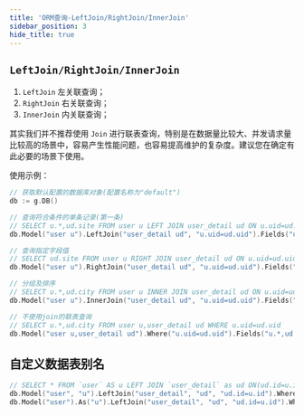 ```yaml
---
title: 'ORM查询-LeftJoin/RightJoin/InnerJoin'
sidebar_position: 3
hide_title: true
---
```


## `LeftJoin/RightJoin/InnerJoin`

1. `LeftJoin` 左关联查询；
2. `RightJoin` 右关联查询；
3. `InnerJoin` 内关联查询；

其实我们并不推荐使用 `Join` 进行联表查询，特别是在数据量比较大、并发请求量比较高的场景中，容易产生性能问题，也容易提高维护的复杂度。建议您在确定有此必要的场景下使用。

使用示例：

```go
// 获取默认配置的数据库对象(配置名称为"default")
db := g.DB()

// 查询符合条件的单条记录(第一条)
// SELECT u.*,ud.site FROM user u LEFT JOIN user_detail ud ON u.uid=ud.uid WHERE u.uid=1 LIMIT 1
db.Model("user u").LeftJoin("user_detail ud", "u.uid=ud.uid").Fields("u.*,ud.site").Where("u.uid", 1).One()

// 查询指定字段值
// SELECT ud.site FROM user u RIGHT JOIN user_detail ud ON u.uid=ud.uid WHERE u.uid=1 LIMIT 1
db.Model("user u").RightJoin("user_detail ud", "u.uid=ud.uid").Fields("ud.site").Where("u.uid", 1).Value()

// 分组及排序
// SELECT u.*,ud.city FROM user u INNER JOIN user_detail ud ON u.uid=ud.uid GROUP BY city ORDER BY register_time asc
db.Model("user u").InnerJoin("user_detail ud", "u.uid=ud.uid").Fields("u.*,ud.city").Group("city").Order("register_time asc").All()

// 不使用join的联表查询
// SELECT u.*,ud.city FROM user u,user_detail ud WHERE u.uid=ud.uid
db.Model("user u,user_detail ud").Where("u.uid=ud.uid").Fields("u.*,ud.city").All()
```

## 自定义数据表别名

```go
// SELECT * FROM `user` AS u LEFT JOIN `user_detail` as ud ON(ud.id=u.id) WHERE u.id=1 LIMIT 1
db.Model("user", "u").LeftJoin("user_detail", "ud", "ud.id=u.id").Where("u.id", 1).One()
db.Model("user").As("u").LeftJoin("user_detail", "ud", "ud.id=u.id").Where("u.id", 1).One()
```